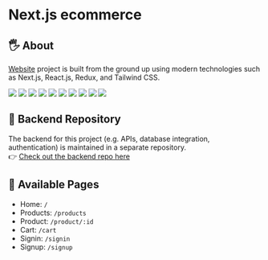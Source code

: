 # Next.js ecommerce
## 🖐️ About
[Website](https://mamolio.vercel.app/) project is built from the ground up using modern technologies such as Next.js, React.js, Redux, and Tailwind CSS.

<div>
  <img src="https://img.shields.io/badge/-TypeScript-2c3e50.svg?logo=typescript&style=flat">
  <img src="https://img.shields.io/badge/-Next.js-2c3e50.svg?logo=next.js&style=flat">
  <img src="https://img.shields.io/badge/-React.js-2c3e50.svg?logo=react&style=flat">
  <img src="https://img.shields.io/badge/-Redux-2c3e50.svg?logo=redux&style=flat">
  <img src="https://img.shields.io/badge/-HTML5-2c3e50.svg?logo=html5&style=flat">
  <img src="https://img.shields.io/badge/-CSS3-2c3e50.svg?logo=css3&style=flat">
  <img src="https://img.shields.io/badge/-Tailwind CSS-2c3e50.svg?logo=tailwindcss&style=flat">
  <img src="https://img.shields.io/badge/-PWA-2c3e50.svg?logo=pwa&style=flat">
  <img src="https://img.shields.io/badge/-Stripe-2c3e50.svg?logo=stripe&style=flat">
  <img src="https://img.shields.io/badge/-Vercel-2c3e50.svg?logo=vercel&style=flat">
</div>

## 🔗 Backend Repository  
The backend for this project (e.g. APIs, database integration, authentication) is maintained in a separate repository.  
👉 [Check out the backend repo here](https://github.com/marwanzaky/nest-ecommerce-api)

## 📃 Available Pages
- Home: `/`
- Products: `/products`
- Product: `/product/:id`
- Cart: `/cart`
- Signin: `/signin`
- Signup: `/signup`
